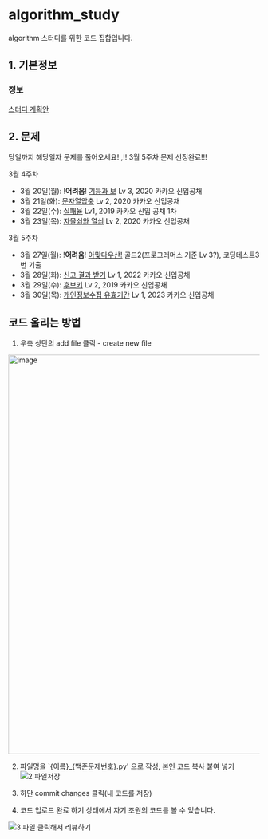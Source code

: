 # algorithm_study
algorithm 스터디를 위한 코드 집합입니다.

## 1. 기본정보

### 정보

[스터디 계획안](https://docs.google.com/document/d/1DNFapNsQCPnBq3JAsf0L8exDErk74UE3jMc3opr7wII/edit)

## 2. 문제

당일까지 해당일자 문제를 풀어오세요! ,!! 3월 5주차 문제 선정완료!!!

3월 4주차
- 3월 20일(월): !**어려움**! [기둥과 보](https://school.programmers.co.kr/learn/courses/30/lessons/60061) Lv 3, 2020 카카오 신입공채  
- 3월 21일(화): [문자열압축](https://school.programmers.co.kr/learn/courses/30/lessons/60057) Lv 2, 2020 카카오 신입공채
- 3월 22일(수): [실패율](https://school.programmers.co.kr/learn/courses/30/lessons/42889) Lv1, 2019 카카오 신입 공채 1차
- 3월 23일(목): [자물쇠와 열쇠](https://school.programmers.co.kr/learn/courses/30/lessons/60059) Lv 2, 2020 카카오 신입공채


3월 5주차 
- 3월 27일(월): !**어려움**! [아맞다우산!](https://www.acmicpc.net/problem/17244) 골드2(프로그래머스 기준 Lv 3?), 코딩테스트3번 기출
- 3월 28일(화): [신고 결과 받기](https://school.programmers.co.kr/learn/courses/30/lessons/92334) Lv 1, 2022 카카오 신입공채
- 3월 29일(수): [후보키](https://school.programmers.co.kr/learn/courses/30/lessons/42890) Lv 2, 2019 카카오 신입공채
- 3월 30일(목): [개인정보수집 유효기간](https://school.programmers.co.kr/learn/courses/30/lessons/150370) Lv 1, 2023 카카오 신입공채

## 코드 올리는 방법

1. 우측 상단의 add file 클릭 - create new file

<img width="800" alt="image" src="https://user-images.githubusercontent.com/39439424/225250450-877c3ca9-5102-4824-974e-872cf69c12fb.png">

2. 파일명을 `{이름}_{백준문제번호}.py' 으로 작성, 본인 코드 복사 붙여 넣기
![2 파일저장](https://user-images.githubusercontent.com/39439424/225705907-9663d485-0ec0-4390-b7ba-4ddbfb55b1a6.JPG)

3. 하단 commit changes 클릭(내 코드를 저장)

4. 코드 업로드 완료
하기 상태에서 자기 조원의 코드를 볼 수 있습니다.

![3  파일 클릭해서 리뷰하기](https://user-images.githubusercontent.com/39439424/225705954-154af5f7-ea43-48e6-af89-7b6b3d5a093a.JPG)


